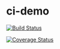 # ci-demo

[![Build Status](https://travis-ci.org/MetaW/ci-demo.svg)](https://travis-ci.org/MetaW/ci-demo) 

[![Coverage Status](https://coveralls.io/repos/github/wllvcxz/ci-demo/badge.svg?branch=master)](https://coveralls.io/github/wllvcxz/ci-demo?branch=master)
